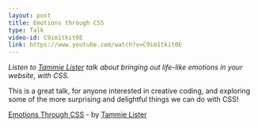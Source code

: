 ```yaml
---
layout: post
title: Emotions through CSS
type: Talk
video-id: C9im1tkit0E
link: https://www.youtube.com/watch?v=C9im1tkit0E
---
```


_Listen to [Tammie Lister](http://diaryofawebsite.com) talk about bringing out life-like emotions in your website, with CSS._

This is a great talk, for anyone interested in creative coding, and exploring some of the more surprising and delightful things we can do with CSS!

[Emotions Through CSS](https://www.youtube.com/watch?v=C9im1tkit0E) - by [Tammie Lister](http://diaryofawebsite.com/)
